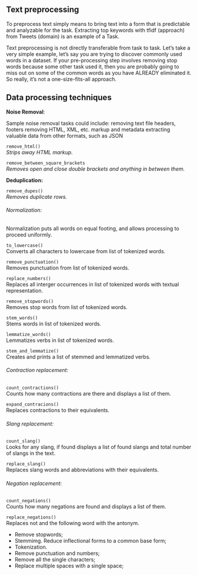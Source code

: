 ## Text preprocessing

To preprocess text simply means to bring text into a form that is predictable and analyzable for the task. Extracting top keywords with tfidf (approach) from Tweets (domain) is an example of a Task.  

Text preprocessing is not directly transferable from task to task. Let’s take a very simple example, let’s say you are trying to discover commonly used words in a dataset. If your pre-processing step involves removing stop words because some other task used it, then you are probably going to miss out on some of the common words as you have ALREADY eliminated it. So really, it’s not a one-size-fits-all approach.


## Data processing techniques

**Noise Removal**:  

Sample noise removal tasks could include:
removing text file headers, footers
removing HTML, XML, etc. markup and metadata
extracting valuable data from other formats, such as JSON

```remove_html()```  
*Strips away HTML markup.*

```remove_between_square_brackets```  
*Removes open and close double brackets and anything in between them.*

**Deduplication:**  

```remove_dupes()```  
*Removes duplicate rows.*


###### Normalization:  
Normalization puts all words on equal footing, and allows processing to proceed uniformly.

```to_lowercase()```  
Converts all characters to lowercase from list of tokenized words.

```remove_punctuation()```  
Removes punctuation from list of tokenized words.

```replace_numbers()```  
Replaces all interger occurrences in list of tokenized words with textual representation.

```remove_stopwords()```  
Removes stop words from list of tokenized words.

```stem_words()```  
Stems words in list of tokenized words.

```lemmatize_words()```  
Lemmatizes verbs in list of tokenized words.

```stem_and_lemmatize()```  
Creates and prints a list of stemmed and lemmatized verbs.


###### Contraction replacement:  

```count_contractions()```  
Counts how many contractions are there and displays a list of them.

```expand_contracions()```  
Replaces contractions to their equivalents.

###### Slang replacement:  

```count_slang()```  
Looks for any slang, if found displays a list of found slangs and total number of slangs in the text. 

```replace_slang()```  
Replaces slang words and abbreviations with their equivalents.

###### Negation replacement:  

```count_negations()```  
Counts how many negations are found and displays a list of them. 

```replace_negations()```  
Replaces not and the following word with the antonym.

* Remove stopwords;
* Stemmimg. Reduce inflectional forms to a common base form;
* Tokenization.
* Remove punctuation and numbers;
* Remove all the single characters;
* Replace multiple spaces with a single space;
